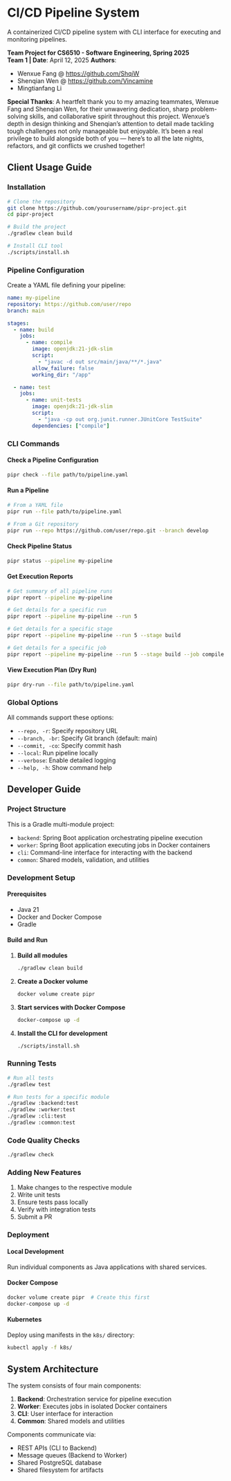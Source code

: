 # CI/CD Pipeline System

A containerized CI/CD pipeline system with CLI interface for executing and monitoring pipelines.

**Team Project for CS6510 - Software Engineering, Spring 2025**  
**Team 1 | Date**: April 12, 2025
**Authors**:
- Wenxue Fang @ https://github.com/ShqiW
- Shenqian Wen @ https://github.com/Vincamine
- Mingtianfang Li

**Special Thanks**:
A heartfelt thank you to my amazing teammates, Wenxue Fang and Shenqian Wen, for their unwavering dedication, sharp problem-solving skills, and collaborative spirit throughout this project. Wenxue’s depth in design thinking and Shenqian’s attention to detail made tackling tough challenges not only manageable but enjoyable. It’s been a real privilege to build alongside both of you — here’s to all the late nights, refactors, and git conflicts we crushed together!

## Client Usage Guide

### Installation

```bash
# Clone the repository
git clone https://github.com/yourusername/pipr-project.git
cd pipr-project

# Build the project
./gradlew clean build

# Install CLI tool
./scripts/install.sh
```

### Pipeline Configuration

Create a YAML file defining your pipeline:

```yaml
name: my-pipeline
repository: https://github.com/user/repo
branch: main

stages:
  - name: build
    jobs:
      - name: compile
        image: openjdk:21-jdk-slim
        script:
          - "javac -d out src/main/java/**/*.java"
        allow_failure: false
        working_dir: "/app"

  - name: test
    jobs:
      - name: unit-tests
        image: openjdk:21-jdk-slim
        script:
          - "java -cp out org.junit.runner.JUnitCore TestSuite"
        dependencies: ["compile"]
```

### CLI Commands

#### Check a Pipeline Configuration
```bash
pipr check --file path/to/pipeline.yaml
```

#### Run a Pipeline
```bash
# From a YAML file
pipr run --file path/to/pipeline.yaml

# From a Git repository
pipr run --repo https://github.com/user/repo.git --branch develop
```

#### Check Pipeline Status
```bash
pipr status --pipeline my-pipeline
```

#### Get Execution Reports
```bash
# Get summary of all pipeline runs
pipr report --pipeline my-pipeline

# Get details for a specific run
pipr report --pipeline my-pipeline --run 5

# Get details for a specific stage
pipr report --pipeline my-pipeline --run 5 --stage build

# Get details for a specific job
pipr report --pipeline my-pipeline --run 5 --stage build --job compile
```

#### View Execution Plan (Dry Run)
```bash
pipr dry-run --file path/to/pipeline.yaml
```

### Global Options

All commands support these options:
- `--repo, -r`: Specify repository URL
- `--branch, -br`: Specify Git branch (default: main)
- `--commit, -co`: Specify commit hash
- `--local`: Run pipeline locally
- `--verbose`: Enable detailed logging
- `--help, -h`: Show command help

## Developer Guide

### Project Structure

This is a Gradle multi-module project:
- `backend`: Spring Boot application orchestrating pipeline execution
- `worker`: Spring Boot application executing jobs in Docker containers
- `cli`: Command-line interface for interacting with the backend
- `common`: Shared models, validation, and utilities

### Development Setup

#### Prerequisites
- Java 21
- Docker and Docker Compose
- Gradle

#### Build and Run

1. **Build all modules**
   ```bash
   ./gradlew clean build
   ```

2. **Create a Docker volume**
   ```bash
   docker volume create pipr
   ```

3. **Start services with Docker Compose**
   ```bash
   docker-compose up -d
   ```

4. **Install the CLI for development**
   ```bash
   ./scripts/install.sh
   ```

### Running Tests

```bash
# Run all tests
./gradlew test

# Run tests for a specific module
./gradlew :backend:test
./gradlew :worker:test
./gradlew :cli:test
./gradlew :common:test
```

### Code Quality Checks

```bash
./gradlew check
```

### Adding New Features

1. Make changes to the respective module
2. Write unit tests
3. Ensure tests pass locally
4. Verify with integration tests
5. Submit a PR

### Deployment

#### Local Development
Run individual components as Java applications with shared services.

#### Docker Compose
```bash
docker volume create pipr  # Create this first
docker-compose up -d
```

#### Kubernetes
Deploy using manifests in the `k8s/` directory:
```bash
kubectl apply -f k8s/
```

## System Architecture

The system consists of four main components:
1. **Backend**: Orchestration service for pipeline execution
2. **Worker**: Executes jobs in isolated Docker containers
3. **CLI**: User interface for interaction
4. **Common**: Shared models and utilities

Components communicate via:
- REST APIs (CLI to Backend)
- Message queues (Backend to Worker)
- Shared PostgreSQL database
- Shared filesystem for artifacts
